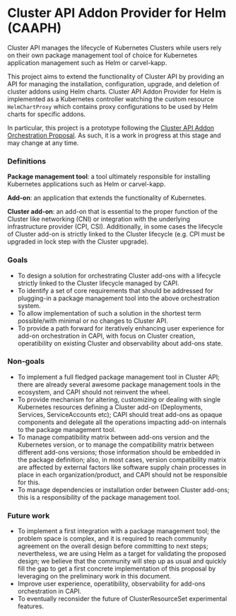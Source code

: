# Cluster API Addon Provider for Helm (CAAPH)

Cluster API manages the lifecycle of Kubernetes Clusters while users rely on their own package management tool of choice for Kubernetes application management such as Helm or carvel-kapp. 

This project aims to extend the functionality of Cluster API by providing an API for managing the installation, configuration, upgrade, and deletion of cluster addons using Helm charts. Cluster API Addon Provider for Helm is implemented as a Kubernetes controller watching the custom resource `HelmChartProxy` which contains proxy configurations to be used by Helm charts for specific addons. 

In particular, this project is a prototype following the [Cluster API Addon Orchestration Proposal](https://docs.google.com/document/d/1TdbfXC2_Hhg0mH7-7hXcT1Gg8h6oXKrKbnJqbpFFvjw/edit?usp=sharing). As such, it is a work in progress at this stage and may change at any time.

### Definitions

**Package management tool**: a tool ultimately responsible for installing Kubernetes applications such as Helm or carvel-kapp.

**Add-on**: an application that extends the functionality of Kubernetes.

**Cluster add-on**: an add-on that is essential to the proper function of the Cluster like networking (CNI) or integration with the underlying infrastructure provider (CPI, CSI). Additionally, in some cases the lifecycle of Cluster add-on is strictly linked to the Cluster lifecycle (e.g. CPI must be upgraded in lock step with the Cluster upgrade).

### Goals

- To design a solution for orchestrating Cluster add-ons with a lifecycle strictly linked to the Cluster lifecycle managed by CAPI.
- To identify a set of core requirements that should be addressed for plugging-in a package management tool into the above orchestration system.
- To allow implementation of such a solution in the shortest term possible/with minimal or no changes to Cluster API.
- To provide a path forward for iteratively enhancing user experience for add-on orchestration in CAPI, with focus on Cluster creation, operatibility on existing Cluster and observability about add-ons state.

### Non-goals

- To implement a full fledged package management tool in Cluster API; there are already several awesome package management tools in the ecosystem, and CAPI should not reinvent the wheel. 
- To provide mechanism for altering, customizing or dealing with single Kubernetes resources defining a Cluster add-on (Deployments, Services, ServiceAccounts etc); CAPI should treat add-ons as opaque components and delegate all the operations impacting add-on internals to the package management tool.
- To manage compatibility matrix between add-ons version and the Kubernetes version, or to manage the compatibility matrix between different add-ons versions; those information should be embedded in the package definition; also, in most cases, version compatibility matrix are affected by external factors like software supply chain processes in place in each organization/product, and CAPI should not be responsible for this.
- To manage dependencies or installation order between Cluster add-ons; this is a responsibility of the package management tool.

### Future work
- To implement a first integration with a package management tool; the problem space is complex, and it is required to reach community agreement on the overall design before committing to next steps; nevertheless, we are using Helm as a target for validating the proposed design; we believe that the community will step up as usual and quickly fill the gap to get a first concrete implementation of this proposal by leveraging on the preliminary work in this document.
- Improve user experience, operatibility, observability for add-ons orchestration in CAPI.
- To eventually reconsider the future of ClusterResourceSet experimental features. 

